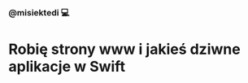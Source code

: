 ### @misiektedi 💻

# Robię strony www i jakieś dziwne aplikacje w Swift

<!--
<img src="https://cdn.jsdelivr.net/gh/devicons/devicon@latest/icons/php/php-original.svg" width="200" />





**misiektedi/misiektedi** is a ✨ _special_ ✨ repository because its `README.md` (this file) appears on your GitHub profile.

Here are some ideas to get you started:

- 🔭 I’m currently working on ...
- 🌱 I’m currently learning ...
- 👯 I’m looking to collaborate on ...
- 🤔 I’m looking for help with ...
- 💬 Ask me about ...
- 📫 How to reach me: ...
- 😄 Pronouns: ...
- ⚡ Fun fact: ...
-->
